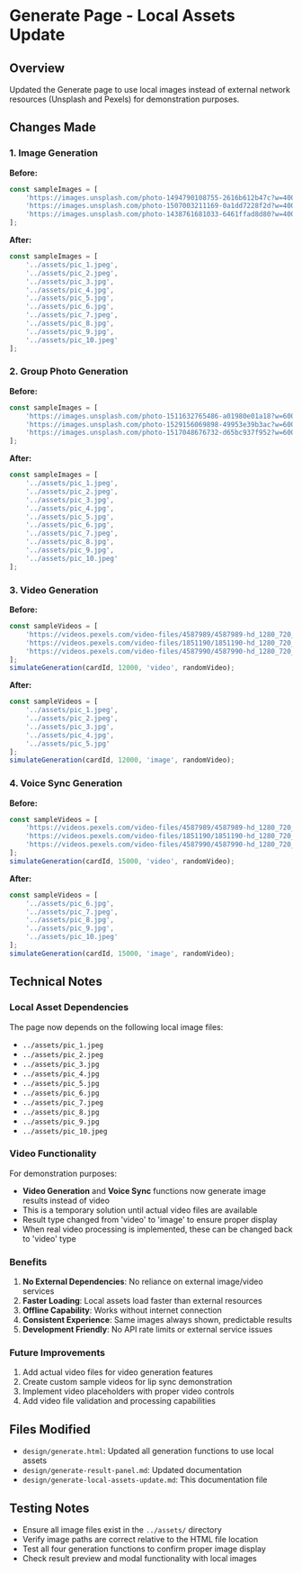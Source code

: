 # Generate Page - Local Assets Update

## Overview
Updated the Generate page to use local images instead of external network resources (Unsplash and Pexels) for demonstration purposes.

## Changes Made

### 1. Image Generation
**Before:**
```javascript
const sampleImages = [
    'https://images.unsplash.com/photo-1494790108755-2616b612b47c?w=400&h=600&fit=crop',
    'https://images.unsplash.com/photo-1507003211169-0a1dd7228f2d?w=400&h=600&fit=crop',
    'https://images.unsplash.com/photo-1438761681033-6461ffad8d80?w=400&h=600&fit=crop'
];
```

**After:**
```javascript
const sampleImages = [
    '../assets/pic_1.jpeg',
    '../assets/pic_2.jpeg',
    '../assets/pic_3.jpg',
    '../assets/pic_4.jpg',
    '../assets/pic_5.jpg',
    '../assets/pic_6.jpg',
    '../assets/pic_7.jpeg',
    '../assets/pic_8.jpg',
    '../assets/pic_9.jpg',
    '../assets/pic_10.jpeg'
];
```

### 2. Group Photo Generation
**Before:**
```javascript
const sampleImages = [
    'https://images.unsplash.com/photo-1511632765486-a01980e01a18?w=600&h=400&fit=crop',
    'https://images.unsplash.com/photo-1529156069898-49953e39b3ac?w=600&h=400&fit=crop',
    'https://images.unsplash.com/photo-1517048676732-d65bc937f952?w=600&h=400&fit=crop'
];
```

**After:**
```javascript
const sampleImages = [
    '../assets/pic_1.jpeg',
    '../assets/pic_2.jpeg',
    '../assets/pic_3.jpg',
    '../assets/pic_4.jpg',
    '../assets/pic_5.jpg',
    '../assets/pic_6.jpg',
    '../assets/pic_7.jpeg',
    '../assets/pic_8.jpg',
    '../assets/pic_9.jpg',
    '../assets/pic_10.jpeg'
];
```

### 3. Video Generation
**Before:**
```javascript
const sampleVideos = [
    'https://videos.pexels.com/video-files/4587989/4587989-hd_1280_720_30fps.mp4',
    'https://videos.pexels.com/video-files/1851190/1851190-hd_1280_720_30fps.mp4',
    'https://videos.pexels.com/video-files/4587990/4587990-hd_1280_720_30fps.mp4'
];
simulateGeneration(cardId, 12000, 'video', randomVideo);
```

**After:**
```javascript
const sampleVideos = [
    '../assets/pic_1.jpeg',
    '../assets/pic_2.jpeg',
    '../assets/pic_3.jpg',
    '../assets/pic_4.jpg',
    '../assets/pic_5.jpg'
];
simulateGeneration(cardId, 12000, 'image', randomVideo);
```

### 4. Voice Sync Generation
**Before:**
```javascript
const sampleVideos = [
    'https://videos.pexels.com/video-files/4587989/4587989-hd_1280_720_30fps.mp4',
    'https://videos.pexels.com/video-files/1851190/1851190-hd_1280_720_30fps.mp4',
    'https://videos.pexels.com/video-files/4587990/4587990-hd_1280_720_30fps.mp4'
];
simulateGeneration(cardId, 15000, 'video', randomVideo);
```

**After:**
```javascript
const sampleVideos = [
    '../assets/pic_6.jpg',
    '../assets/pic_7.jpeg',
    '../assets/pic_8.jpg',
    '../assets/pic_9.jpg',
    '../assets/pic_10.jpeg'
];
simulateGeneration(cardId, 15000, 'image', randomVideo);
```

## Technical Notes

### Local Asset Dependencies
The page now depends on the following local image files:
- `../assets/pic_1.jpeg`
- `../assets/pic_2.jpeg`
- `../assets/pic_3.jpg`
- `../assets/pic_4.jpg`
- `../assets/pic_5.jpg`
- `../assets/pic_6.jpg`
- `../assets/pic_7.jpeg`
- `../assets/pic_8.jpg`
- `../assets/pic_9.jpg`
- `../assets/pic_10.jpeg`

### Video Functionality
For demonstration purposes:
- **Video Generation** and **Voice Sync** functions now generate image results instead of video
- This is a temporary solution until actual video files are available
- Result type changed from 'video' to 'image' to ensure proper display
- When real video processing is implemented, these can be changed back to 'video' type

### Benefits
1. **No External Dependencies**: No reliance on external image/video services
2. **Faster Loading**: Local assets load faster than external resources
3. **Offline Capability**: Works without internet connection
4. **Consistent Experience**: Same images always shown, predictable results
5. **Development Friendly**: No API rate limits or external service issues

### Future Improvements
1. Add actual video files for video generation features
2. Create custom sample videos for lip sync demonstration
3. Implement video placeholders with proper video controls
4. Add video file validation and processing capabilities

## Files Modified
- `design/generate.html`: Updated all generation functions to use local assets
- `design/generate-result-panel.md`: Updated documentation
- `design/generate-local-assets-update.md`: This documentation file

## Testing Notes
- Ensure all image files exist in the `../assets/` directory
- Verify image paths are correct relative to the HTML file location
- Test all four generation functions to confirm proper image display
- Check result preview and modal functionality with local images 